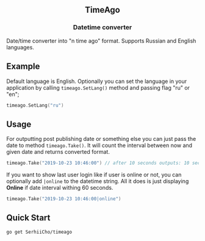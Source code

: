 <h2 align="center">TimeAgo</h2>
<h3 align="center">Datetime converter</h3>

Date/time converter into "n time ago" format. Supports Russian and English languages.

## Example

Default language is English. Optionally you can set the language in your application by calling `timeago.SetLang()` method and passing flag "ru" or "en";

```go
timeago.SetLang("ru")
```

## Usage

For outputting post publishing date or something else you can just pass the date to method `timeago.Take()`. It will count the interval between now and given date and returns converted format.

```go
timeago.Take("2019-10-23 10:46:00") // after 10 seconds outputs: 10 seconds ago
```

If you want to show last user login like if user is online or not, you can optionally add `|online` to the datetime string. All it does is just displaying **Online** if date interval withing 60 seconds.

```go
timeago.Take("2019-10-23 10:46:00|online")
```

## Quick Start

```bash
go get SerhiiCho/timeago
```
